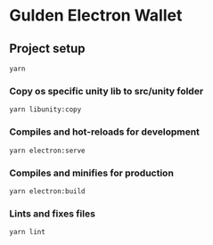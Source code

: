 # Gulden Electron Wallet

## Project setup
```
yarn
```

### Copy os specific unity lib to src/unity folder
```
yarn libunity:copy
```

### Compiles and hot-reloads for development
```
yarn electron:serve
```

### Compiles and minifies for production
```
yarn electron:build
```

### Lints and fixes files
```
yarn lint
```

